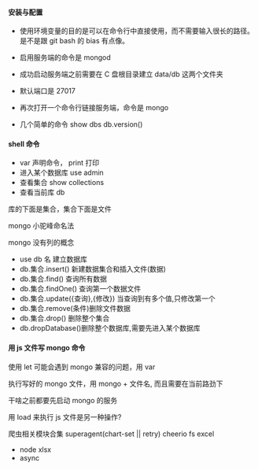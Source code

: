 #### 安装与配置

- 使用环境变量的目的是可以在命令行中直接使用，而不需要输入很长的路径。是不是跟 git bash 的 bias 有点像。
- 启用服务端的命令是 mongod
- 成功启动服务端之前需要在 C 盘根目录建立 data/db 这两个文件夹
- 默认端口是 27017

- 再次打开一个命令行链接服务端，命令是 mongo
- 几个简单的命令 show dbs db.version()

#### shell 命令

- var 声明命令， print 打印
- 进入某个数据库 use admin
- 查看集合 show collections
- 查看当前库 db

库的下面是集合，集合下面是文件

mongo 小驼峰命名法

mongo 没有列的概念

- use db 名 建立数据库
- db.集合.insert() 新建数据集合和插入文件(数据)
- db.集合.find() 查询所有数据
- db.集合.findOne() 查询第一个数据文件
- db.集合.update({查询},{修改}) 当查询到有多个值,只修改第一个
- db.集合.remove(条件)删除文件数据
- db.集合.drop() 删除整个集合
- db.dropDatabase()删除整个数据库,需要先进入某个数据库

#### 用 js 文件写 mongo 命令

使用 let 可能会遇到 mongo 兼容的问题，用 var

执行写好的 mongo 文件，用 mongo + 文件名, 而且需要在当前路劲下

干啥之前都要先启动 mongo 的服务

用 load 来执行 js 文件是另一种操作?

爬虫相关模块合集
superagent(chart-set || retry)
cheerio
fs
excel

- node xlsx
- async
